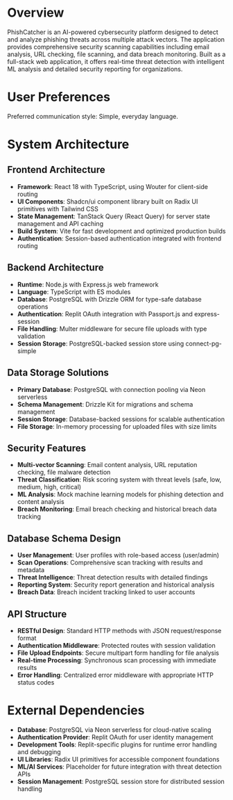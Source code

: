 # Overview

PhishCatcher is an AI-powered cybersecurity platform designed to detect and analyze phishing threats across multiple attack vectors. The application provides comprehensive security scanning capabilities including email analysis, URL checking, file scanning, and data breach monitoring. Built as a full-stack web application, it offers real-time threat detection with intelligent ML analysis and detailed security reporting for organizations.

# User Preferences

Preferred communication style: Simple, everyday language.

# System Architecture

## Frontend Architecture
- **Framework**: React 18 with TypeScript, using Wouter for client-side routing
- **UI Components**: Shadcn/ui component library built on Radix UI primitives with Tailwind CSS
- **State Management**: TanStack Query (React Query) for server state management and API caching
- **Build System**: Vite for fast development and optimized production builds
- **Authentication**: Session-based authentication integrated with frontend routing

## Backend Architecture
- **Runtime**: Node.js with Express.js web framework
- **Language**: TypeScript with ES modules
- **Database**: PostgreSQL with Drizzle ORM for type-safe database operations
- **Authentication**: Replit OAuth integration with Passport.js and express-session
- **File Handling**: Multer middleware for secure file uploads with type validation
- **Session Storage**: PostgreSQL-backed session store using connect-pg-simple

## Data Storage Solutions
- **Primary Database**: PostgreSQL with connection pooling via Neon serverless
- **Schema Management**: Drizzle Kit for migrations and schema management
- **Session Storage**: Database-backed sessions for scalable authentication
- **File Storage**: In-memory processing for uploaded files with size limits

## Security Features
- **Multi-vector Scanning**: Email content analysis, URL reputation checking, file malware detection
- **Threat Classification**: Risk scoring system with threat levels (safe, low, medium, high, critical)
- **ML Analysis**: Mock machine learning models for phishing detection and content analysis
- **Breach Monitoring**: Email breach checking and historical breach data tracking

## Database Schema Design
- **User Management**: User profiles with role-based access (user/admin)
- **Scan Operations**: Comprehensive scan tracking with results and metadata
- **Threat Intelligence**: Threat detection results with detailed findings
- **Reporting System**: Security report generation and historical analysis
- **Breach Data**: Breach incident tracking linked to user accounts

## API Structure
- **RESTful Design**: Standard HTTP methods with JSON request/response format
- **Authentication Middleware**: Protected routes with session validation
- **File Upload Endpoints**: Secure multipart form handling for file analysis
- **Real-time Processing**: Synchronous scan processing with immediate results
- **Error Handling**: Centralized error middleware with appropriate HTTP status codes

# External Dependencies

- **Database**: PostgreSQL via Neon serverless for cloud-native scaling
- **Authentication Provider**: Replit OAuth for user identity management
- **Development Tools**: Replit-specific plugins for runtime error handling and debugging
- **UI Libraries**: Radix UI primitives for accessible component foundations
- **ML/AI Services**: Placeholder for future integration with threat detection APIs
- **Session Management**: PostgreSQL session store for distributed session handling